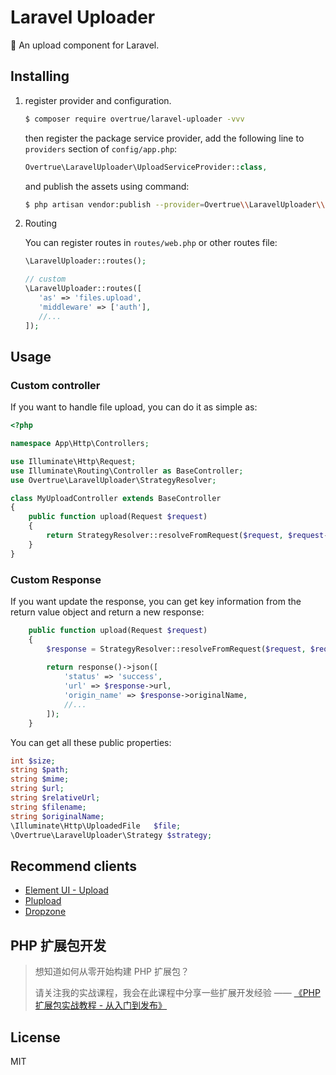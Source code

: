 # Laravel Uploader

:palm_tree: An upload component for Laravel.

## Installing

1. register provider and configuration.
    ```sh
    $ composer require overtrue/laravel-uploader -vvv
    ```

    then register the package service provider, add the following line to `providers` section of `config/app.php`:


    ```php
    Overtrue\LaravelUploader\UploadServiceProvider::class,
    ```

    and publish the assets using command:

    ```sh
    $ php artisan vendor:publish --provider=Overtrue\\LaravelUploader\\UploadServiceProvider
    ```

2. Routing

    You can register routes in `routes/web.php` or other routes file:

    ```php
    \LaravelUploader::routes();
    
    // custom
    \LaravelUploader::routes([
       'as' => 'files.upload', 
       'middleware' => ['auth'],
       //...
    ]); 
    ```

## Usage

### Custom controller

If you want to handle file upload, you can do it as simple as:

```php
<?php

namespace App\Http\Controllers;

use Illuminate\Http\Request;
use Illuminate\Routing\Controller as BaseController;
use Overtrue\LaravelUploader\StrategyResolver;

class MyUploadController extends BaseController
{
    public function upload(Request $request)
    {
        return StrategyResolver::resolveFromRequest($request, $request->get('strategy', 'default'))->upload();
    }
}
``` 

### Custom Response

If you want update the response, you can get key information from the return value object and return a new response:

```php
    public function upload(Request $request)
    {
        $response = StrategyResolver::resolveFromRequest($request, $request->get('strategy', 'default'))->upload();
        
        return response()->json([
            'status' => 'success',
            'url' => $response->url,
            'origin_name' => $response->originalName,
            //...
        ]);
    }
```

You can get all these public properties:

```php
int $size;
string $path;
string $mime;
string $url;
string $relativeUrl;
string $filename;
string $originalName;
\Illuminate\Http\UploadedFile   $file;
\Overtrue\LaravelUploader\Strategy $strategy;
```

## Recommend clients

- [Element UI - Upload](https://element.eleme.cn/#/zh-CN/component/upload)
- [Plupload](https://www.plupload.com/)
- [Dropzone](https://www.dropzonejs.com/)

## PHP 扩展包开发

> 想知道如何从零开始构建 PHP 扩展包？
>
> 请关注我的实战课程，我会在此课程中分享一些扩展开发经验 —— [《PHP 扩展包实战教程 - 从入门到发布》](https://learnku.com/courses/creating-package)

## License

MIT
